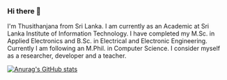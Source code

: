 ### Hi there 👋

I'm Thusithanjana from Sri Lanka. I am currently as an Academic at Sri Lanka Institute of Information Technology. I have completed my M.Sc. in Applied Electronics and B.Sc. in Electrical and Electronic Engineering. Currently I am following an M.Phil. in Computer Science. I consider myself as a researcher, developer and a teacher.

[![Anurag's GitHub stats](https://github-readme-stats.vercel.app/api?username=thusithanjana)](https://github.com/anuraghazra/github-readme-stats)

<!--
**Thusithanjana/Thusithanjana** is a ✨ _special_ ✨ repository because its `README.md` (this file) appears on your GitHub profile.

Here are some ideas to get you started:

- 🔭 I’m currently working on ...
- 🌱 I’m currently learning ...
- 👯 I’m looking to collaborate on ...
- 🤔 I’m looking for help with ...
- 💬 Ask me about ...
- 📫 How to reach me: ...
- 😄 Pronouns: ...
- ⚡ Fun fact: ...
-->
